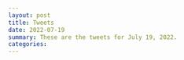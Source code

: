 ```yaml
---
layout: post
title: Tweets
date: 2022-07-19
summary: These are the tweets for July 19, 2022.
categories:
---
```


